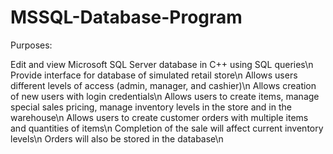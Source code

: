# MSSQL-Database-Program

Purposes:

Edit and view Microsoft SQL Server database in C++ using SQL queries\n
Provide interface for database of simulated retail store\n
Allows users different levels of access (admin, manager, and cashier)\n
Allows creation of new users with login credentials\n
Allows users to create items, manage special sales pricing, manage inventory levels in the store and in the warehouse\n
Allows users to create customer orders with multiple items and quantities of items\n
Completion of the sale will affect current inventory levels\n
Orders will also be stored in the database\n

